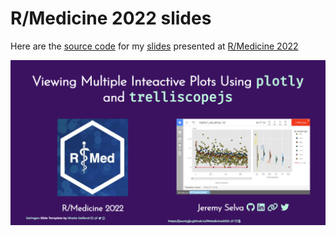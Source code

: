 # R/Medicine 2022 slides

Here are the [source code]((https://github.com/JauntyJJS/RMedicine2022))
for my [slides](jauntyjjs.github.io/rmedicine2022/) presented at
[R/Medicine 2022](https://events.linuxfoundation.org/r-medicine/)

![First-slide](share-card.png)
